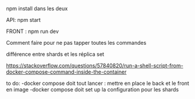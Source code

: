 npm install dans les deux

API:
npm start

FRONT :
npm run dev

Comment faire pour ne pas tapper toutes les commandes

différence entre shards et les réplica set 

https://stackoverflow.com/questions/57840820/run-a-shell-script-from-docker-compose-command-inside-the-container

to do:
-docker compose doit tout lancer : mettre en place le back et le front en image
-docker compose doit set up la configuration pour les shards